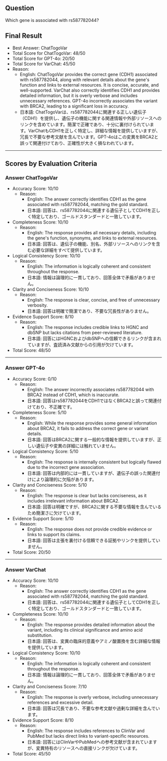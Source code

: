 ## Question

Which gene is associated with rs587782044?

## Final Result

- Best Answer: ChatTogoVar
- Total Score for ChatTogoVar: 48/50
- Total Score for GPT-4o: 20/50
- Total Score for VarChat: 45/50
- Reason:
  - English: ChatTogoVar provides the correct gene (CDH1) associated with rs587782044, along with relevant details about the gene's function and links to external resources. It is concise, accurate, and well-supported. VarChat also correctly identifies CDH1 and provides detailed information, but it is overly verbose and includes unnecessary references. GPT-4o incorrectly associates the variant with BRCA2, leading to a significant loss in accuracy.
  - 日本語: ChatTogoVarは、rs587782044に関連する正しい遺伝子（CDH1）を提供し、遺伝子の機能に関する関連情報や外部リソースへのリンクを含めています。簡潔で正確であり、十分に裏付けられています。VarChatもCDH1を正しく特定し、詳細な情報を提供していますが、冗長で不要な参考文献を含んでいます。GPT-4oはこの変異をBRCA2と誤って関連付けており、正確性が大きく損なわれています。

---

## Scores by Evaluation Criteria

### Answer ChatTogoVar
- Accuracy Score: 10/10
  - Reason: 
    - English: The answer correctly identifies CDH1 as the gene associated with rs587782044, matching the gold standard.
    - 日本語: 回答は、rs587782044に関連する遺伝子としてCDH1を正しく特定しており、ゴールドスタンダードと一致しています。
- Completeness Score: 10/10
  - Reason: 
    - English: The response provides all necessary details, including the gene's function, synonyms, and links to external resources.
    - 日本語: 回答は、遺伝子の機能、別名、外部リソースへのリンクを含む必要な詳細をすべて提供しています。
- Logical Consistency Score: 10/10
  - Reason: 
    - English: The information is logically coherent and consistent throughout the response.
    - 日本語: 情報は論理的に一貫しており、回答全体で矛盾がありません。
- Clarity and Conciseness Score: 10/10
  - Reason: 
    - English: The response is clear, concise, and free of unnecessary verbosity.
    - 日本語: 回答は明確で簡潔であり、不要な冗長性がありません。
- Evidence Support Score: 8/10
  - Reason: 
    - English: The response includes credible links to HGNC and dbSNP but lacks citations from peer-reviewed literature.
    - 日本語: 回答にはHGNCおよびdbSNPへの信頼できるリンクが含まれていますが、査読済み文献からの引用が欠けています。
- Total Score: 48/50

---

### Answer GPT-4o
- Accuracy Score: 0/10
  - Reason: 
    - English: The answer incorrectly associates rs587782044 with BRCA2 instead of CDH1, which is inaccurate.
    - 日本語: 回答はrs587782044をCDH1ではなくBRCA2と誤って関連付けており、不正確です。
- Completeness Score: 5/10
  - Reason: 
    - English: While the response provides some general information about BRCA2, it fails to address the correct gene or variant details.
    - 日本語: 回答はBRCA2に関する一般的な情報を提供していますが、正しい遺伝子や変異の詳細には触れていません。
- Logical Consistency Score: 5/10
  - Reason: 
    - English: The response is internally consistent but logically flawed due to the incorrect gene association.
    - 日本語: 回答は内部的には一貫していますが、遺伝子の誤った関連付けにより論理的に欠陥があります。
- Clarity and Conciseness Score: 5/10
  - Reason: 
    - English: The response is clear but lacks conciseness, as it includes irrelevant information about BRCA2.
    - 日本語: 回答は明確ですが、BRCA2に関する不要な情報を含んでいるため簡潔さに欠けています。
- Evidence Support Score: 5/10
  - Reason: 
    - English: The response does not provide credible evidence or links to support its claims.
    - 日本語: 回答は主張を裏付ける信頼できる証拠やリンクを提供していません。
- Total Score: 20/50

---

### Answer VarChat
- Accuracy Score: 10/10
  - Reason: 
    - English: The answer correctly identifies CDH1 as the gene associated with rs587782044, matching the gold standard.
    - 日本語: 回答は、rs587782044に関連する遺伝子としてCDH1を正しく特定しており、ゴールドスタンダードと一致しています。
- Completeness Score: 10/10
  - Reason: 
    - English: The response provides detailed information about the variant, including its clinical significance and amino acid substitution.
    - 日本語: 回答は、変異の臨床的意義やアミノ酸置換を含む詳細な情報を提供しています。
- Logical Consistency Score: 10/10
  - Reason: 
    - English: The information is logically coherent and consistent throughout the response.
    - 日本語: 情報は論理的に一貫しており、回答全体で矛盾がありません。
- Clarity and Conciseness Score: 7/10
  - Reason: 
    - English: The response is overly verbose, including unnecessary references and excessive detail.
    - 日本語: 回答は冗長であり、不要な参考文献や過剰な詳細を含んでいます。
- Evidence Support Score: 8/10
  - Reason: 
    - English: The response includes references to ClinVar and PubMed but lacks direct links to variant-specific resources.
    - 日本語: 回答にはClinVarやPubMedへの参考文献が含まれていますが、変異特有のリソースへの直接リンクが欠けています。
- Total Score: 45/50